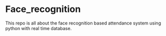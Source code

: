 # Face_recognition
This repo is all about the face recognition based attendance system using python with real time database.
